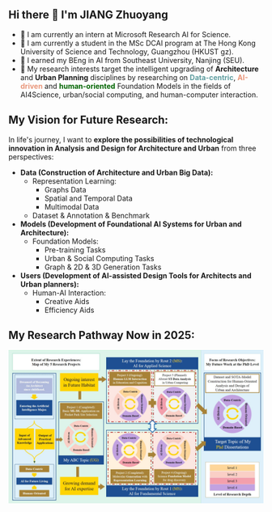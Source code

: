 ## Hi there 👋 I'm JIANG Zhuoyang
- 🔭 I am currently an intern at Microsoft Research AI for Science.
- 🌲 I am currently a student in the MSc DCAI program at The Hong Kong University of Science and Technology, Guangzhou (HKUST gz). 
- 🌱 I earned my BEng in AI from Southeast University, Nanjing (SEU).
- 🤔 My research interests target the intelligent upgrading of **Architecture** and **Urban Planning** disciplines by researching on <font color=CadetBlue>**Data-centric**</font>, <font color=DarkSalmon>**AI-driven**</font> and <font color=DarkGreen>**human-oriented**</font> Foundation Models in the fields of AI4Science, urban/social computing, and human-computer interaction.

## My Vision for Future Research:
In life's journey, I want to **explore the possibilities of technological innovation in Analysis and Design for Architecture and Urban** from three perspectives:
- **Data (Construction of Architecture and Urban Big Data):**
  - Representation Learning:
    - Graphs Data
    - Spatial and Temporal Data
    - Multimodal Data
  - Dataset & Annotation & Benchmark
- **Models (Development of Foundational AI Systems for Urban and Architecture):**
  - Foundation Models:
    - Pre-training Tasks
    - Urban & Social Computing Tasks
    - Graph & 2D & 3D Generation Tasks
- **Users (Development of AI-assisted Design Tools for Architects and Urban planners):**
  - Human-AI Interaction:
    - Creative Aids
    - Efficiency Aids

## My Research Pathway Now in 2025:
![My Research Pathway Now in 2025](https://github.com/Jonarck/Jonarck/blob/main/Research%20Pathway.jpg)
